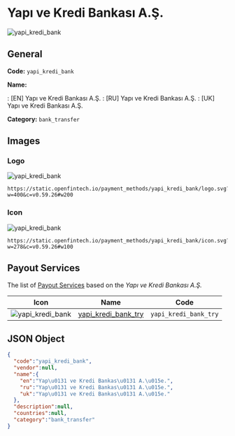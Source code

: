 
# Yapı ve Kredi Bankası A.Ş. 
![yapi_kredi_bank](https://static.openfintech.io/payment_methods/yapi_kredi_bank/logo.svg?w=400&c=v0.59.26#w200)  

## General 
**Code:** `yapi_kredi_bank` 
 
**Name:** 
 
:	[EN] Yapı ve Kredi Bankası A.Ş. 
:	[RU] Yapı ve Kredi Bankası A.Ş. 
:	[UK] Yapı ve Kredi Bankası A.Ş. 
 
**Category:** `bank_transfer` 
 

## Images 

### Logo 
![yapi_kredi_bank](https://static.openfintech.io/payment_methods/yapi_kredi_bank/logo.svg?w=400&c=v0.59.26#w200)  

```
https://static.openfintech.io/payment_methods/yapi_kredi_bank/logo.svg?w=400&c=v0.59.26#w200
```  

### Icon 
![yapi_kredi_bank](https://static.openfintech.io/payment_methods/yapi_kredi_bank/icon.svg?w=278&c=v0.59.26#w100)  

```
https://static.openfintech.io/payment_methods/yapi_kredi_bank/icon.svg?w=278&c=v0.59.26#w100
```  

## Payout Services 
 
The list of [Payout Services](/payout-services/) based on the _Yapı ve Kredi Bankası A.Ş._ 

|Icon|Name|Code| 
|:---:|:---:|:---:| 
|![yapi_kredi_bank](https://static.openfintech.io/payout_methods/yapi_kredi_bank/icon.png?w=278&c=v0.59.26#w40) |[yapi_kredi_bank_try](/payout-services/yapi_kredi_bank_try/)|`yapi_kredi_bank_try`| 
 

## JSON Object 

```json
{
  "code":"yapi_kredi_bank",
  "vendor":null,
  "name":{
    "en":"Yap\u0131 ve Kredi Bankas\u0131 A.\u015e.",
    "ru":"Yap\u0131 ve Kredi Bankas\u0131 A.\u015e.",
    "uk":"Yap\u0131 ve Kredi Bankas\u0131 A.\u015e."
  },
  "description":null,
  "countries":null,
  "category":"bank_transfer"
}
```  
